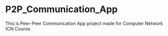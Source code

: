 # P2P_Communication_App
This is Peer-Peer Communication App project made for Computer Network (CN Course.
